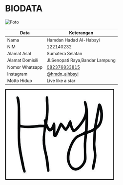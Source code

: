# BIODATA

![Foto](232_foto.jpg)

| Data            | Keterangan |
| --------------- | ------------- |
| Nama            | Hamdan Hadad Al-Habsyi |
| NIM             | 122140232 |
| Alamat Asal     | Sumatera Selatan |
| Alamat Domisili | Jl.Senopati Raya,Bandar Lampung |
| Nomor Whatsapp  | [082376833815](https://wa.me/+6282376833815) |
| Instagram       | [@hmdn_alhbsyi](https://instagram.com/hmdn_alhbsyi) |
| Motto Hidup     | Live like a star |

![TTD](232_ttd.jpg)

